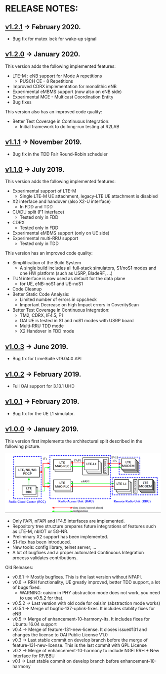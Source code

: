 # RELEASE NOTES: #

## [v1.2.1](https://gitlab.eurecom.fr/oai/openairinterface5g/-/tags/v1.2.1) -> February 2020. ##

* Bug fix for mutex lock for wake-up signal

## [v1.2.0](https://gitlab.eurecom.fr/oai/openairinterface5g/-/tags/v1.2.0) -> January 2020. ##

This version adds the following implemented features:

* LTE-M : eNB support for Mode A repetitions
  - PUSCH CE - 8 Repetitions
* Improved CDRX implementation for monolithic eNB
* Experimental eMBMS support (now also on eNB side)
* Experimental MCE - Multicast Coordination Entity
* Bug fixes

This version also has an improved code quality:

* Better Test Coverage in Continuous Integration:
  - Initial framework to do long-run testing at R2LAB

## [v1.1.1](https://gitlab.eurecom.fr/oai/openairinterface5g/-/tags/v1.1.1) -> November 2019. ##

- Bug fix in the TDD Fair Round-Robin scheduler

## [v1.1.0](https://gitlab.eurecom.fr/oai/openairinterface5g/-/tags/v1.1.0) -> July 2019. ##

This version adds the following implemented features:

* Experimental support of LTE-M
  - Single LTE-M UE attachment, legacy-LTE UE attachment is disabled
* X2 interface and handover (also X2-U interface)
  - In FDD and TDD
* CU/DU split (F1 interface)
  - Tested only in FDD
* CDRX
  - Tested only in FDD
* Experimental eMBMS support (only on UE side)
* Experimental multi-RRU support
  - Tested only in TDD

This version has an improved code quality:

* Simplification of the Build System
  - A single build includes all full-stack simulators, S1/noS1 modes and one HW platform (such as USRP, BladeRF, ...)
* TUN interface is now used as default for the data plane
  - for UE, eNB-noS1 and UE-noS1
* Code Cleanup
* Better Static Code Analysis:
  - Limited number of errors in cppcheck
  - Important Decrease on high Impact errors in CoverityScan
* Better Test Coverage in Continuous Integration:
  - TM2, CDRX, IF4.5, F1
  - OAI UE is tested in S1 and noS1 modes with USRP board
  - Multi-RRU TDD mode
  - X2 Handover in FDD mode

## [v1.0.3](https://gitlab.eurecom.fr/oai/openairinterface5g/-/tags/v1.0.3) -> June 2019. ##

- Bug fix for LimeSuite v19.04.0 API

## [v1.0.2](https://gitlab.eurecom.fr/oai/openairinterface5g/-/tags/v1.0.2) -> February 2019. ##

- Full OAI support for 3.13.1 UHD

## [v1.0.1](https://gitlab.eurecom.fr/oai/openairinterface5g/-/tags/v1.0.1) -> February 2019. ##

- Bug fix for the UE L1 simulator.

## [v1.0.0](https://gitlab.eurecom.fr/oai/openairinterface5g/-/tags/v1.0.0) -> January 2019. ##

This version first implements the architectural split described in the following picture.

![Block Diagram](./doc/images/oai_lte_enb_func_split_arch.png)

* Only FAPI, nFAPI and IF4.5 interfaces are implemented.
* Repository tree structure prepares future integrations of features such as LTE-M, nbIOT or 5G-NR.
* Preliminary X2 support has been implemented.
* S1-flex has been introduced.
* New tools: config library, telnet server, ...
* A lot of bugfixes and a proper automated Continuous Integration process validates contributions.

Old Releases:

* v0.6.1 -> Mostly bugfixes. This is the last version without NFAPI.
* v0.6 -> RRH functionality, UE greatly improved, better TDD support, a lot of bugs fixed.
  - WARNING: oaisim in PHY abstraction mode does not work, you need to use v0.5.2 for that.
* v0.5.2 -> Last version with old code for oaisim (abstraction mode works)
* v0.5.1 -> Merge of bugfix-137-uplink-fixes. It includes stablity fixes for eNB
* v0.5 -> Merge of enhancement-10-harmony-lts. It includes fixes for Ubuntu 16.04 support
* v0.4 -> Merge of feature-131-new-license. It closes issue#131 and changes the license to OAI Public License V1.0
* v0.3 -> Last stable commit on develop branch before the merge of feature-131-new-license. This is the last commit with GPL License
* v0.2 -> Merge of enhancement-10-harmony to include NGFI RRH + New Interface for RF/BBU
* v0.1 -> Last stable commit on develop branch before enhancement-10-harmony

